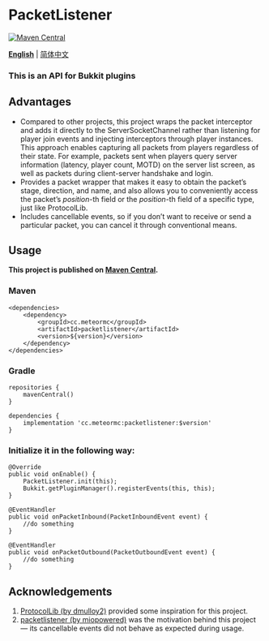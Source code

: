 # PacketListener

[![Maven Central](https://img.shields.io/maven-central/v/cc.meteormc/packetlistener.svg)](https://central.sonatype.com/artifact/cc.meteormc/packetlistener)

[**English**](README.md) | [简体中文](README_CN.md)

### **This is an API for Bukkit plugins**

## Advantages

- Compared to other projects, this project wraps the packet interceptor and adds it directly to the ServerSocketChannel rather than listening for player join events and injecting interceptors through player instances. This approach enables capturing all packets from players regardless of their state. For example, packets sent when players query server information (latency, player count, MOTD) on the server list screen, as well as packets during client-server handshake and login.
- Provides a packet wrapper that makes it easy to obtain the packet’s stage, direction, and name, and also allows you to conveniently access the packet’s *position*-th field or the *position*-th field of a specific type, just like ProtocolLib.
- Includes cancellable events, so if you don’t want to receive or send a particular packet, you can cancel it through conventional means.

## Usage

**This project is published on [Maven Central](https://central.sonatype.com/artifact/cc.meteormc/packetlistener).**

### Maven

```
<dependencies>
    <dependency>
        <groupId>cc.meteormc</groupId>
        <artifactId>packetlistener</artifactId>
        <version>${version}</version>
    </dependency>
</dependencies>
```

### Gradle

```
repositories {
    mavenCentral()
}

dependencies {
    implementation 'cc.meteormc:packetlistener:$version'
}
```

### Initialize it in the following way:

```
@Override
public void onEnable() {
    PacketListener.init(this);
    Bukkit.getPluginManager().registerEvents(this, this);
}

@EventHandler
public void onPacketInbound(PacketInboundEvent event) {
    //do something
}

@EventHandler
public void onPacketOutbound(PacketOutboundEvent event) {
    //do something
}
```

## Acknowledgements

1. [ProtocolLib (by dmulloy2)](https://github.com/dmulloy2/ProtocolLib/) provided some inspiration for this project.
2. [packetlistener (by miopowered)](https://github.com/miopowered/packetlistener) was the motivation behind this project — its cancellable events did not behave as expected during usage.
